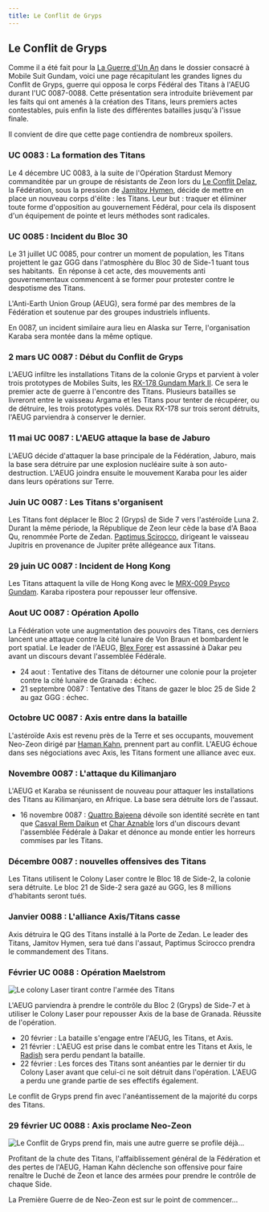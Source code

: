 ```yaml
---
title: Le Conflit de Gryps
---
```


Le Conflit de Gryps
-------------------



Comme il a été fait pour la [La Guerre d'Un An](uc/mobile-suit-gundam/la-guerre-dun-an.html) dans le dossier consacré à Mobile Suit Gundam, voici une page récapitulant les grandes lignes du Conflit de Gryps, guerre qui opposa le corps Fédéral des Titans à l'AEUG durant l'UC 0087-0088. Cette présentation sera introduite brièvement par les faits qui ont amenés à la création des Titans, leurs premiers actes contestables, puis enfin la liste des différentes batailles jusqu'à l'issue finale.


Il convient de dire que cette page contiendra de nombreux spoilers.


### UC 0083 : La formation des Titans





Le 4 décembre UC 0083, à la suite de l'Opération Stardust Memory commanditée par un groupe de résistants de Zeon lors du [Le Conflit Delaz](uc/gundam-0083/le-conflit-delaz.html), la Fédération, sous la pression de [Jamitov Hymen](uc/zeta-gundam/jamitov-hymen.html), décide de mettre en place un nouveau corps d'élite : les Titans. Leur but : traquer et éliminer toute forme d'opposition au gouvernement Fédéral, pour cela ils disposent d'un équipement de pointe et leurs méthodes sont radicales.


### UC 0085 : Incident du Bloc 30


 Le 31 juillet UC 0085, pour contrer un moment de population, les Titans projettent le gaz GGG dans l'atmosphère du Bloc 30 de Side-1 tuant tous ses habitants.  En réponse à cet acte, des mouvements anti gouvernementaux commencent à se former pour protester contre le despotisme des Titans.


L'Anti-Earth Union Group (AEUG), sera formé par des membres de la Fédération et soutenue par des groupes industriels influents. 


En 0087, un incident similaire aura lieu en Alaska sur Terre, l'organisation Karaba sera montée dans la même optique.


### 2 mars UC 0087 : Début du Conflit de Gryps





L'AEUG infiltre les installations Titans de la colonie Gryps et parvient à voler trois prototypes de Mobiles Suits, les [RX-178 Gundam Mark II](uc/zeta-gundam/rx-178-gundam-mark-ii.html). Ce sera le premier acte de guerre à l'encontre des Titans. Plusieurs batailles se livreront entre le vaisseau Argama et les Titans pour tenter de récupérer, ou de détruire, les trois prototypes volés. Deux RX-178 sur trois seront détruits, l'AEUG parviendra à conserver le dernier.


### 11 mai UC 0087 : L'AEUG attaque la base de Jaburo


L'AEUG décide d'attaquer la base principale de la Fédération, Jaburo, mais la base sera détruire par une explosion nucléaire suite à son auto-destruction. L'AEUG joindra ensuite le mouvement Karaba pour les aider dans leurs opérations sur Terre.


### Juin UC 0087 : Les Titans s'organisent





Les Titans font déplacer le Bloc 2 (Gryps) de Side 7 vers l'astéroïde Luna 2. Durant la même période, la République de Zeon leur cède la base d'A Baoa Qu, renommée Porte de Zedan. [Paptimus Scirocco](uc/zeta-gundam/paptimus-scirocco.html), dirigeant le vaisseau Jupitris en provenance de Jupiter prête allégeance aux Titans.


### 29 juin UC 0087 : Incident de Hong Kong


Les Titans attaquent la ville de Hong Kong avec le [MRX-009 Psyco Gundam](uc/zeta-gundam/mrx-009-psyco-gundam.html). Karaba ripostera pour repousser leur offensive.


### Aout UC 0087 : Opération Apollo


La Fédération vote une augmentation des pouvoirs des Titans, ces derniers lancent une attaque contre la cité lunaire de Von Braun et bombardent le port spatial. Le leader de l'AEUG, [Blex Forer](uc/zeta-gundam/blex-forer.html) est assassiné à Dakar peu avant un discours devant l'assemblée Fédérale.


* 24 aout : Tentative des Titans de détourner une colonie pour la projeter contre la cité lunaire de Granada : échec.
* 21 septembre 0087 : Tentative des Titans de gazer le bloc 25 de Side 2 au gaz GGG : échec.


### Octobre UC 0087 : Axis entre dans la bataille





L'astéroïde Axis est revenu près de la Terre et ses occupants, mouvement Neo-Zeon dirigé par [Haman Kahn](uc/zeta-gundam/haman-kahn.html), prennent part au conflit. L'AEUG échoue dans ses négociations avec Axis, les Titans forment une alliance avec eux.


### Novembre 0087 : L'attaque du Kilimanjaro


L'AEUG et Karaba se réunissent de nouveau pour attaquer les installations des Titans au Kilimanjaro, en Afrique. La base sera détruite lors de l'assaut.


* 16 novembre 0087 : [Quattro Bajeena](uc/zeta-gundam/quattro-bajeena.html) dévoile son identité secrète en tant que [Casval Rem Daikun](uc/gundam-the-origin-anime/casval-rem-daikun.html) et [Char Aznable](uc/mobile-suit-gundam/char-aznable.html) lors d'un discours devant l'assemblée Fédérale à Dakar et dénonce au monde entier les horreurs commises par les Titans.


### Décembre 0087 : nouvelles offensives des Titans


Les Titans utilisent le Colony Laser contre le Bloc 18 de Side-2, la colonie sera détruite. Le bloc 21 de Side-2 sera gazé au GGG, les 8 millions d'habitants seront tués.


### Janvier 0088 : L'alliance Axis/Titans casse


Axis détruira le QG des Titans installé à la Porte de Zedan. Le leader des Titans, Jamitov Hymen, sera tué dans l'assaut, Paptimus Scirocco prendra le commandement des Titans.


### Février UC 0088 : Opération Maelstrom


![Le colony Laser tirant contre l'armée des Titans](/images/mini/images-stories-saga-zetagundam-gryps-_tb_225x150_colonylaser.jpg)


L'AEUG parviendra à prendre le contrôle du Bloc 2 (Gryps) de Side-7 et à utiliser le Colony Laser pour repousser Axis de la base de Granada. Réussite de l'opération.


* 20 février : La bataille s'engage entre l'AEUG, les Titans, et Axis.
* 21 février : L'AEUG est prise dans le combat entre les Titans et Axis, le [Radish](uc/zeta-gundam/radish.html) sera perdu pendant la bataille.
* 22 février : Les forces des Titans sont anéanties par le dernier tir du Colony Laser avant que celui-ci ne soit détruit dans l'opération. L'AEUG a perdu une grande partie de ses effectifs également.


Le conflit de Gryps prend fin avec l'anéantissement de la majorité du corps des Titans. 


### 29 février UC 0088 : Axis proclame Neo-Zeon


![Le Conflit de Gryps prend fin, mais une autre guerre se profile déjà...](/images/mini/images-stories-saga-zetagundam-gryps-_tb_225x150_fin.jpg)


Profitant de la chute des Titans, l'affaiblissement général de la Fédération et des pertes de l'AEUG, Haman Kahn déclenche son offensive pour faire renaître le Duché de Zeon et lance des armées pour prendre le contrôle de chaque Side.


La Première Guerre de de Neo-Zeon est sur le point de commencer...

